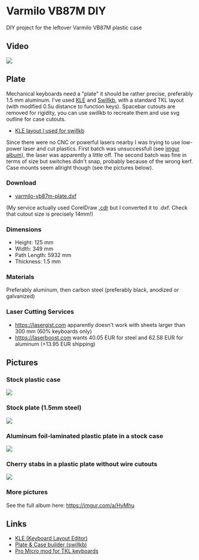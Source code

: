 # Varmilo VB87M DIY

DIY project for the leftover Varmilo VB87M plastic case

## Video

[![](http://img.youtube.com/vi/AoeQSR-c1pQ/0.jpg)](https://www.youtube.com/watch?v=AoeQSR-c1pQ)

## Plate

Mechanical keyboards need a "plate" it should be rather precise, preferably 1.5 mm aluminum.
I've used [KLE][1] and [Swillkb][2], with a standard TKL layout (with modified 0.5u distance to function keys).
Spacebar cutouts are removed for rigidity, you can use swillkb to recreate them and use svg outline for case cutouts.

* [KLE layout I used for swillkb](http://www.keyboard-layout-editor.com/#/gists/100ba22bee4c95727a88b61818feb6be)

Since there were no CNC or powerful lasers nearby I was trying to use low-power laser and cut plastics.
First batch was unsuccessfull (see [imgur album](https://imgur.com/a/HyMhu)), the laser was apparently a little off.
The second batch was fine in terms of size but switches didn't snap, probably because of the wrong kerf.
Case mounts seem allright though (see the pictures below).

### Download

* [varmilo-vb87m-plate.dxf](https://raw.githubusercontent.com/joric/varmilo/master/files/varmilo-vb87m-plate.dxf)

(My service actually used CorelDraw [.cdr](https://raw.githubusercontent.com/joric/varmilo/master/files/archive/varmilo-vb87m-plate.cdr)
but I converted it to .dxf. Check that cutout size is precisely 14mm!)

### Dimensions

* Height: 125 mm
* Width: 349 mm
* Path Length: 5932 mm
* Thickness: 1.5 mm

### Materials

Preferably aluminum, then carbon steel (preferably black, anodized or galvanized)

### Laser Cutting Services

* https://lasergist.com apparently doesn't work with sheets larger than 300 mm (60% keyboards only)
* https://laserboost.com wants 40.05 EUR for steel and 62.58 EUR for aluminum (+13.95 EUR shipping)

## Pictures

### Stock plastic case

![](https://i.imgur.com/v0MGNCt.jpg)

### Stock plate (1.5mm steel)

![](https://i.imgur.com/PDPaO1y.jpg)

### Aluminum foil-laminated plastic plate in a stock case

![](https://i.imgur.com/M7HxcEP.jpg)

### Cherry stabs in a plastic plate without wire cutouts

![](https://i.imgur.com/dXO7tGp.jpg)

### More pictures

See the full album here: https://imgur.com/a/HyMhu

## Links

* [KLE (Keyboard Layout Editor)](http://www.keyboard-layout-editor.com)
* [Plate & Case builder (swillkb)](http://builder.swillkb.com)
* [Pro Micro mod for TKL keyboards](https://hackaday.io/project/8282-alpen-clack/log/27395-matrix)

[1]: http://www.keyboard-layout-editor.com
[2]: http://builder.swillkb.com
